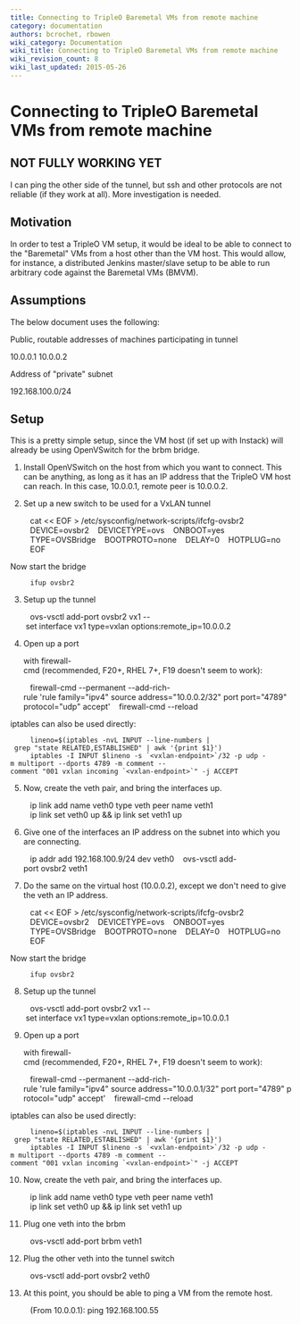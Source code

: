 ```yaml
---
title: Connecting to TripleO Baremetal VMs from remote machine
category: documentation
authors: bcrochet, rbowen
wiki_category: Documentation
wiki_title: Connecting to TripleO Baremetal VMs from remote machine
wiki_revision_count: 8
wiki_last_updated: 2015-05-26
---
```


# Connecting to TripleO Baremetal VMs from remote machine

## NOT FULLY WORKING YET

I can ping the other side of the tunnel, but ssh and other protocols are not reliable (if they work at all). More investigation is needed.

## Motivation

In order to test a TripleO VM setup, it would be ideal to be able to connect to the "Baremetal" VMs from a host other than the VM host. This would allow, for instance, a distributed Jenkins master/slave setup to be able to run arbitrary code against the Baremetal VMs (BMVM).

## Assumptions

The below document uses the following:

Public, routable addresses of machines participating in tunnel

10.0.0.1 10.0.0.2

Address of "private" subnet

192.168.100.0/24

## Setup

This is a pretty simple setup, since the VM host (if set up with Instack) will already be using OpenVSwitch for the brbm bridge.

1. Install OpenVSwitch on the host from which you want to connect. This can be anything, as long as it has an IP address that the TripleO VM host can reach. In this case, 10.0.0.1, remote peer is 10.0.0.2.

2. Set up a new switch to be used for a VxLAN tunnel

         cat << EOF > /etc/sysconfig/network-scripts/ifcfg-ovsbr2
         DEVICE=ovsbr2
         DEVICETYPE=ovs
         ONBOOT=yes
         TYPE=OVSBridge
         BOOTPROTO=none
         DELAY=0
         HOTPLUG=no
         EOF

Now start the bridge

         ifup ovsbr2

3. Setup up the tunnel

         ovs-vsctl add-port ovsbr2 vx1 -- set interface vx1 type=vxlan options:remote_ip=10.0.0.2

4. Open up a port

      with firewall-cmd (recommended, F20+, RHEL 7+, F19 doesn't seem to work):

         firewall-cmd --permanent --add-rich-rule 'rule family="ipv4" source address="10.0.0.2/32" port port="4789" protocol="udp" accept'
         firewall-cmd --reload

iptables can also be used directly:

         lineno=$(iptables -nvL INPUT --line-numbers | grep "state RELATED,ESTABLISHED" | awk '{print $1}')
         iptables -I INPUT $lineno -s `<vxlan-endpoint>`/32 -p udp -m multiport --dports 4789 -m comment --comment "001 vxlan incoming `<vxlan-endpoint>`" -j ACCEPT

5. Now, create the veth pair, and bring the interfaces up.

         ip link add name veth0 type veth peer name veth1
         ip link set veth0 up && ip link set veth1 up

6. Give one of the interfaces an IP address on the subnet into which you are connecting.

         ip addr add 192.168.100.9/24 dev veth0
         ovs-vsctl add-port ovsbr2 veth1

7. Do the same on the virtual host (10.0.0.2), except we don't need to give the veth an IP address.

         cat << EOF > /etc/sysconfig/network-scripts/ifcfg-ovsbr2
         DEVICE=ovsbr2
         DEVICETYPE=ovs
         ONBOOT=yes
         TYPE=OVSBridge
         BOOTPROTO=none
         DELAY=0
         HOTPLUG=no
         EOF

Now start the bridge

         ifup ovsbr2

8. Setup up the tunnel

         ovs-vsctl add-port ovsbr2 vx1 -- set interface vx1 type=vxlan options:remote_ip=10.0.0.1

9. Open up a port

      with firewall-cmd (recommended, F20+, RHEL 7+, F19 doesn't seem to work):

         firewall-cmd --permanent --add-rich-rule 'rule family="ipv4" source address="10.0.0.1/32" port port="4789" protocol="udp" accept'
         firewall-cmd --reload

iptables can also be used directly:

         lineno=$(iptables -nvL INPUT --line-numbers | grep "state RELATED,ESTABLISHED" | awk '{print $1}')
         iptables -I INPUT $lineno -s `<vxlan-endpoint>`/32 -p udp -m multiport --dports 4789 -m comment --comment "001 vxlan incoming `<vxlan-endpoint>`" -j ACCEPT

10. Now, create the veth pair, and bring the interfaces up.

         ip link add name veth0 type veth peer name veth1
         ip link set veth0 up && ip link set veth1 up

11. Plug one veth into the brbm

         ovs-vsctl add-port brbm veth1

12. Plug the other veth into the tunnel switch

         ovs-vsctl add-port ovsbr2 veth0

13. At this point, you should be able to ping a VM from the remote host.

         (From 10.0.0.1): ping 192.168.100.55
